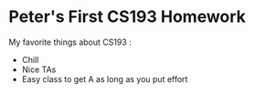 # Peter's First CS193 Homework

My favorite things about CS193 :
- Chill
- Nice TAs
- Easy class to get A as long as you put effort
